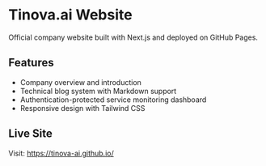 # Tinova.ai Website

Official company website built with Next.js and deployed on GitHub Pages.

## Features

- Company overview and introduction
- Technical blog system with Markdown support  
- Authentication-protected service monitoring dashboard
- Responsive design with Tailwind CSS

## Live Site

Visit: https://tinova-ai.github.io/
